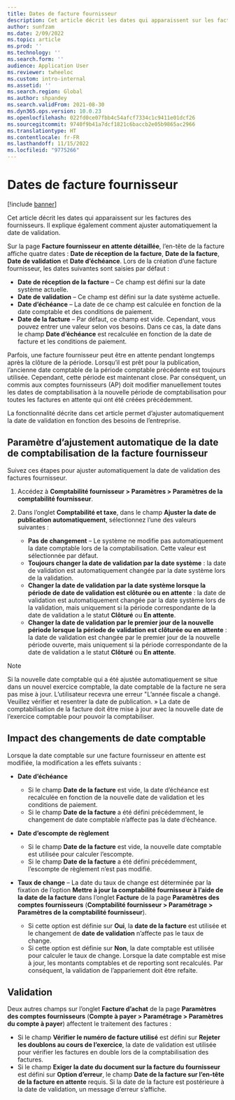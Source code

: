 ```yaml
---
title: Dates de facture fournisseur
description: Cet article décrit les dates qui apparaissent sur les factures des fournisseurs. Il explique également comment ajuster automatiquement la date de validation.
author: sunfzam
ms.date: 2/09/2022
ms.topic: article
ms.prod: ''
ms.technology: ''
ms.search.form: ''
audience: Application User
ms.reviewer: twheeloc
ms.custom: intro-internal
ms.assetid: ''
ms.search.region: Global
ms.author: shpandey
ms.search.validFrom: 2021-08-30
ms.dyn365.ops.version: 10.0.23
ms.openlocfilehash: 022fd0ce07fbb4c54afcf7334c1c9411e01dcf26
ms.sourcegitcommit: 9740f9b41a7dcf1821c6baccb2e05b9865ac2966
ms.translationtype: HT
ms.contentlocale: fr-FR
ms.lasthandoff: 11/15/2022
ms.locfileid: "9775266"
---
```

# <a name="vendor-invoice-dates"></a>Dates de facture fournisseur

[!include [banner](../includes/banner.md)]

Cet article décrit les dates qui apparaissent sur les factures des fournisseurs. Il explique également comment ajuster automatiquement la date de validation.

Sur la page **Facture fournisseur en attente détaillée**, l’en-tête de la facture affiche quatre dates : **Date de réception de la facture**, **Date de la facture**, **Date de validation** et **Date d’échéance**. Lors de la création d’une facture fournisseur, les dates suivantes sont saisies par défaut :

- **Date de réception de la facture** – Ce champ est défini sur la date système actuelle.
- **Date de validation** – Ce champ est défini sur la date système actuelle. 
- **Date d’échéance** – La date de ce champ est calculée en fonction de la date comptable et des conditions de paiement.
- **Date de la facture** – Par défaut, ce champ est vide. Cependant, vous pouvez entrer une valeur selon vos besoins. Dans ce cas, la date dans le champ **Date d’échéance** est recalculée en fonction de la date de facture et les conditions de paiement.

Parfois, une facture fournisseur peut être en attente pendant longtemps après la clôture de la période. Lorsqu’il est prêt pour la publication, l’ancienne date comptable de la période comptable précédente est toujours utilisée. Cependant, cette période est maintenant close. Par conséquent, un commis aux comptes fournisseurs (AP) doit modifier manuellement toutes les dates de comptabilisation à la nouvelle période de comptabilisation pour toutes les factures en attente qui ont été créées précédemment.

La fonctionnalité décrite dans cet article permet d’ajuster automatiquement la date de validation en fonction des besoins de l’entreprise.

## <a name="parameter-for-automatically-adjusting-the-vendor-invoice-posting-date"></a>Paramètre d’ajustement automatique de la date de comptabilisation de la facture fournisseur

Suivez ces étapes pour ajuster automatiquement la date de validation des factures fournisseur.

1.  Accédez à **Comptabilité fournisseur \> Paramètres \> Paramètres de la comptabilité fournisseur**.
2.  Dans l’onglet **Comptabilité et taxe**, dans le champ **Ajuster la date de publication automatiquement**, sélectionnez l’une des valeurs suivantes :

    - **Pas de changement** – Le système ne modifie pas automatiquement la date comptable lors de la comptabilisation. Cette valeur est sélectionnée par défaut.
    - **Toujours changer la date de validation par la date système** : la date de validation est automatiquement changée par la date système lors de la validation.
    - **Changer la date de validation par la date système lorsque la période de date de validation est clôturée ou en attente** : la date de validation est automatiquement changée par la date système lors de la validation, mais uniquement si la période correspondante de la date de validation a le statut **Clôturé** ou **En attente**.
    - **Changer la date de validation par le premier jour de la nouvelle période lorsque la période de validation est clôturée ou en attente** : la date de validation est changée par le premier jour de la nouvelle période ouverte, mais uniquement si la période correspondante de la date de validation a le statut **Clôturé** ou **En attente**.

> [!NOTE]
> Si la nouvelle date comptable qui a été ajustée automatiquement se situe dans un nouvel exercice comptable, la date comptable de la facture ne sera pas mise à jour. L’utilisateur recevra une erreur "L’année fiscale a changé. Veuillez vérifier et resentrer la date de publication. » La date de comptabilisation de la facture doit être mise à jour avec la nouvelle date de l’exercice comptable pour pouvoir la comptabiliser.

## <a name="impact-of-posting-date-changes"></a>Impact des changements de date comptable

Lorsque la date comptable sur une facture fournisseur en attente est modifiée, la modification a les effets suivants :

- **Date d’échéance**

    - Si le champ **Date de la facture** est vide, la date d’échéance est recalculée en fonction de la nouvelle date de validation et les conditions de paiement.
    - Si le champ **Date de la facture** a été défini précédemment, le changement de date comptable n’affecte pas la date d’échéance.

- **Date d’escompte de règlement**

    - Si le champ **Date de la facture** est vide, la nouvelle date comptable est utilisée pour calculer l’escompte.
    - Si le champ **Date de la facture** a été défini précédemment, l’escompte de règlement n’est pas modifié.

- **Taux de change** – La date du taux de change est déterminée par la fixation de l’option **Mettre à jour la comptabilité fournisseur à l’aide de la date de la facture** dans l’onglet **Facture** de la page **Paramètres des comptes fournisseurs** (**Comptabilité fournisseur \> Paramétrage \> Paramètres de la comptabilité fournisseur**).

    - Si cette option est définie sur **Oui**, la **date de la facture** est utilisée et le changement de **date de validation** n’affecte pas le taux de change.
    - Si cette option est définie sur **Non**, la date comptable est utilisée pour calculer le taux de change. Lorsque la date comptable est mise à jour, les montants comptables et de reporting sont recalculés. Par conséquent, la validation de l’appariement doit être refaite.

## <a name="validation"></a>Validation

Deux autres champs sur l’onglet **Facture d’achat** de la page **Paramètres des comptes fournisseurs** (**Compte à payer \> Paramétrage \> Paramètres du compte à payer**) affectent le traitement des factures :

- Si le champ **Vérifier le numéro de facture utilisé** est défini sur **Rejeter les doublons au cours de l’exercice**, la date de validation est utilisée pour vérifier les factures en double lors de la comptabilisation des factures.
- Si le champ **Exiger la date du document sur la facture du fournisseur** est défini sur **Option d’erreur**, le champ **Date de la facture sur l’en-tête de la facture en attente** requis. Si la date de la facture est postérieure à la date de validation, un message d’erreur s’affiche.
